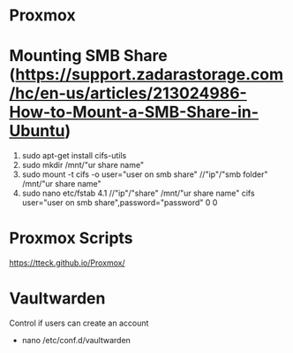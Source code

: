 # Proxmox
# Mounting SMB Share (https://support.zadarastorage.com/hc/en-us/articles/213024986-How-to-Mount-a-SMB-Share-in-Ubuntu)
1. sudo apt-get install cifs-utils
2. sudo mkdir /mnt/"ur share name"
3. sudo mount -t cifs -o user="user on smb share" //"ip"/"smb folder" /mnt/"ur share name"
4. sudo nano etc/fstab
   4.1 //"ip"/"share" /mnt/"ur share name" cifs user="user on smb share",password="password" 0 0

# Proxmox Scripts
https://tteck.github.io/Proxmox/

# Vaultwarden
Control if users can create an account
- nano /etc/conf.d/vaultwarden

